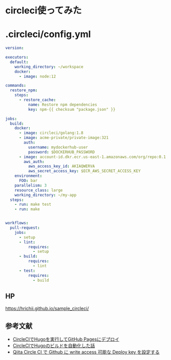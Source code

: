 # circleci使ってみた


# .circleci/config.yml
```yaml
version:

executors:
  default:
    working_directory: ~/workspace
    docker:
      - image: node:12

commands:
  restore_npm:
    steps:
      - restore_cache:
          name: Restore npm dependencies
          key: npm-{{ checksum "package.json" }}

jobs:
  build:
    docker:
      - image: circleci/golang:1.8
      - image: acme-private/private-image:321
        auth:
          username: mydockerhub-user
          password: $DOCKERHUB_PASSWORD
      - image: account-id.dkr.ecr.us-east-1.amazonaws.com/org/repo:0.1
        aws_auth:
          aws_access_key_id: AKIAQWERVA
          aws_secret_access_key: $ECR_AWS_SECRET_ACCESS_KEY
    environment:
      FOO: bar
    parallelism: 3
    resource_class: large
    working_directory: ~/my-app
  steps:
    - run: make test
    - run: make


workflows:
  pull-request:
    jobs:
      - setup
      - lint:
          requires:
            - setup
      - build:
          requires:
            - lint
      - test:
          requires:
            - build
```
## HP
https://hrichii.github.io/sample_circleci/

## 参考文献
- [CircleCIでHugoを実行してGitHub Pagesにデプロイ](https://t32k.me/mol/log/hugo-circleci-ghpages-2018/)
- [CircleCIでHugoのビルドを自動化した話](https://www.ted027.com/post/circleci/)
- [Qiita Circle CI で Github に write access 可能な Deploy key を設定する](https://qiita.com/boushi-bird@github/items/6b6eb1d1ed6f6d3341e4)
